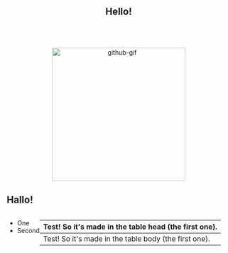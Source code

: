 ## <p align="center">Hello!</p>

<br>
<br>

<p align="center">
   <img align='center' alt="github-gif" src="https://user-images.githubusercontent.com/5713670/87202985-820dcb80-c2b6-11ea-9f56-7ec461c497c3.gif" width="300">
</p>

<h2>Hallo!</h2>

<div dir="auto" style="display: flex; justify-content: space-around;">
   <ul>
      <li>One</li>
      <li>Second</li>
   </ul>
   <table>
      <thead>
         <tr>
            <th> Test! So it's made in the table head (the first one). </th>
         </tr>
      </thead>
      <tbody>
         <tr>
            <td> Test! So it's made in the table body (the first one). </td>
         </tr>
      </tbody>
   </table>
</div>
